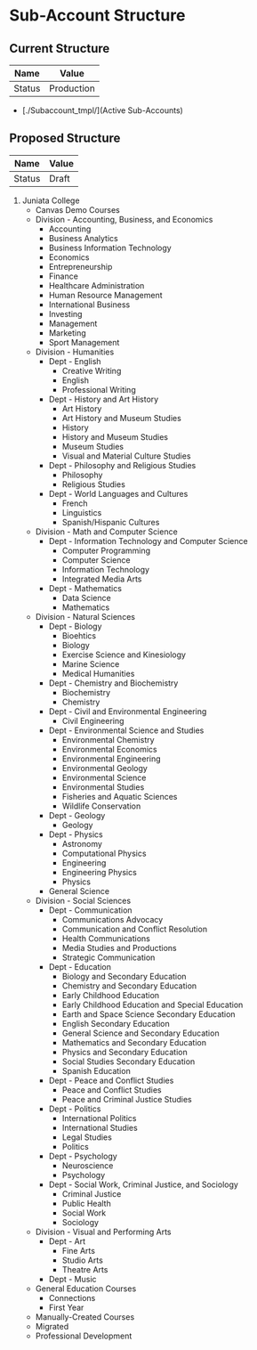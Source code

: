 # Sub-Account Structure

## Current Structure

| Name    | Value       |
| ------- | ----------- |
| Status  | Production  |

* [./Subaccount_tmpl/](Active Sub-Accounts)

## Proposed Structure 

| Name    | Value       |
| ------- | ----------- |
| Status  | Draft       |

1. Juniata College
	- Canvas Demo Courses
	- Division - Accounting, Business, and Economics
		- Accounting
		- Business Analytics
		- Business Information Technology
		- Economics
		- Entrepreneurship
		- Finance
		- Healthcare Administration
		- Human Resource Management
		- International Business
		- Investing
		- Management
		- Marketing
		- Sport Management
	- Division - Humanities
		- Dept - English
			- Creative Writing
			- English 
			- Professional Writing
		- Dept - History and Art History
			- Art History
			- Art History and Museum Studies
			- History
			- History and Museum Studies
			- Museum Studies
			- Visual and Material Culture Studies
		- Dept - Philosophy and Religious Studies
			- Philosophy
			- Religious Studies
		- Dept - World Languages and Cultures
			- French
			- Linguistics
			- Spanish/Hispanic Cultures
	- Division - Math and Computer Science
		- Dept - Information Technology and Computer Science
			- Computer Programming
			- Computer Science
			- Information Technology
			- Integrated Media Arts
		- Dept - Mathematics
			- Data Science
			- Mathematics
	- Division - Natural Sciences
		- Dept - Biology
			- Bioehtics
			- Biology
			- Exercise Science and Kinesiology
			- Marine Science
			- Medical Humanities
		- Dept - Chemistry and Biochemistry
			- Biochemistry
			- Chemistry
		- Dept - Civil and Environmental Engineering
			- Civil Engineering
		- Dept - Environmental Science and Studies
			- Environmental Chemistry
			- Environmental Economics
			- Environmental Engineering
			- Environmental Geology
			- Environmental Science
			- Environmental Studies
			- Fisheries and Aquatic Sciences
			- Wildlife Conservation
		- Dept - Geology
			- Geology
		- Dept - Physics
			- Astronomy
			- Computational Physics
			- Engineering
			- Engineering Physics
			- Physics
		- General Science
	- Division - Social Sciences
		- Dept - Communication
			- Communications Advocacy
			- Communication and Conflict Resolution
			- Health Communications 
			- Media Studies and Productions
			- Strategic Communication
		- Dept - Education
			- Biology and Secondary Education
			- Chemistry and Secondary Education
			- Early Childhood Education
			- Early Childhood Education and Special Education
			- Earth and Space Science Secondary Education
			- English Secondary Education
			- General Science and Secondary Education
			- Mathematics and Secondary Education
			- Physics and Secondary Education
			- Social Studies Secondary Education
			- Spanish Education		
		- Dept - Peace and Conflict Studies
			- Peace and Conflict Studies
			- Peace and Criminal Justice Studies
		- Dept - Politics
			- International Politics
			- International Studies
			- Legal Studies
			- Politics
		- Dept - Psychology
			- Neuroscience
			- Psychology
		- Dept - Social Work, Criminal Justice, and Sociology
			- Criminal Justice
			- Public Health
			- Social Work 
			- Sociology
	- Division - Visual and Performing Arts
		- Dept - Art
			- Fine Arts
			- Studio Arts
			- Theatre Arts 
		- Dept - Music
	- General Education Courses
		- Connections
		- First Year
	- Manually-Created Courses
	- Migrated
	- Professional Development